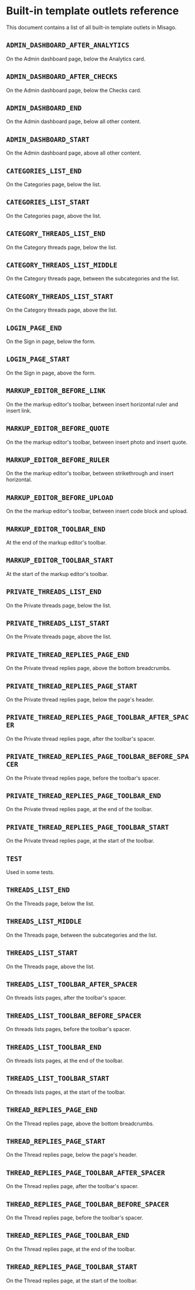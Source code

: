 # Built-in template outlets reference

This document contains a list of all built-in template outlets in Misago.


## `ADMIN_DASHBOARD_AFTER_ANALYTICS`

On the Admin dashboard page, below the Analytics card.


## `ADMIN_DASHBOARD_AFTER_CHECKS`

On the Admin dashboard page, below the Checks card.


## `ADMIN_DASHBOARD_END`

On the Admin dashboard page, below all other content.


## `ADMIN_DASHBOARD_START`

On the Admin dashboard page, above all other content.


## `CATEGORIES_LIST_END`

On the Categories page, below the list.


## `CATEGORIES_LIST_START`

On the Categories page, above the list.


## `CATEGORY_THREADS_LIST_END`

On the Category threads page, below the list.


## `CATEGORY_THREADS_LIST_MIDDLE`

On the Category threads page, between the subcategories and the list.


## `CATEGORY_THREADS_LIST_START`

On the Category threads page, above the list.


## `LOGIN_PAGE_END`

On the Sign in page, below the form.


## `LOGIN_PAGE_START`

On the Sign in page, above the form.


## `MARKUP_EDITOR_BEFORE_LINK`

On the the markup editor's toolbar, between insert horizontal ruler and insert link.


## `MARKUP_EDITOR_BEFORE_QUOTE`

On the the markup editor's toolbar, between insert photo and insert quote.


## `MARKUP_EDITOR_BEFORE_RULER`

On the the markup editor's toolbar, between strikethrough and insert horizontal.


## `MARKUP_EDITOR_BEFORE_UPLOAD`

On the the markup editor's toolbar, between insert code block and upload.


## `MARKUP_EDITOR_TOOLBAR_END`

At the end of the markup editor's toolbar.


## `MARKUP_EDITOR_TOOLBAR_START`

At the start of the markup editor's toolbar.


## `PRIVATE_THREADS_LIST_END`

On the Private threads page, below the list.


## `PRIVATE_THREADS_LIST_START`

On the Private threads page, above the list.


## `PRIVATE_THREAD_REPLIES_PAGE_END`

On the Private thread replies page, above the bottom breadcrumbs.


## `PRIVATE_THREAD_REPLIES_PAGE_START`

On the Private thread replies page, below the page's header.


## `PRIVATE_THREAD_REPLIES_PAGE_TOOLBAR_AFTER_SPACER`

On the Private thread replies page, after the toolbar's spacer.


## `PRIVATE_THREAD_REPLIES_PAGE_TOOLBAR_BEFORE_SPACER`

On the Private thread replies page, before the toolbar's spacer.


## `PRIVATE_THREAD_REPLIES_PAGE_TOOLBAR_END`

On the Private thread replies page, at the end of the toolbar.


## `PRIVATE_THREAD_REPLIES_PAGE_TOOLBAR_START`

On the Private thread replies page, at the start of the toolbar.


## `TEST`

Used in some tests.


## `THREADS_LIST_END`

On the Threads page, below the list.


## `THREADS_LIST_MIDDLE`

On the Threads page, between the subcategories and the list.


## `THREADS_LIST_START`

On the Threads page, above the list.


## `THREADS_LIST_TOOLBAR_AFTER_SPACER`

On threads lists pages, after the toolbar's spacer.


## `THREADS_LIST_TOOLBAR_BEFORE_SPACER`

On threads lists pages, before the toolbar's spacer.


## `THREADS_LIST_TOOLBAR_END`

On threads lists pages, at the end of the toolbar.


## `THREADS_LIST_TOOLBAR_START`

On threads lists pages, at the start of the toolbar.


## `THREAD_REPLIES_PAGE_END`

On the Thread replies page, above the bottom breadcrumbs.


## `THREAD_REPLIES_PAGE_START`

On the Thread replies page, below the page's header.


## `THREAD_REPLIES_PAGE_TOOLBAR_AFTER_SPACER`

On the Thread replies page, after the toolbar's spacer.


## `THREAD_REPLIES_PAGE_TOOLBAR_BEFORE_SPACER`

On the Thread replies page, before the toolbar's spacer.


## `THREAD_REPLIES_PAGE_TOOLBAR_END`

On the Thread replies page, at the end of the toolbar.


## `THREAD_REPLIES_PAGE_TOOLBAR_START`

On the Thread replies page, at the start of the toolbar.